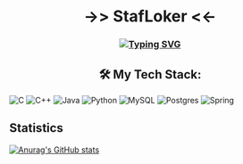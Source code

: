 <h1 align="center"> ->> StafLoker <<- </h1>
<h3 align="center"><a href="https://git.io/typing-svg"><img src="https://readme-typing-svg.herokuapp.com?font=Fira+Code&size=18&pause=1000&color=F7A87F&center=true&vCenter=true&random=false&width=601&lines=%22There's+always+some+tragedy+behind+the+beautiful%22;%22Treat+the+soul+with+sensations%2C+;and+let+the+sensations+treat+the+soul%22" alt="Typing SVG" /></a></h3>

<h2 align="center">🛠️ My Tech Stack:</h2>

![C](https://img.shields.io/badge/c-%2300599C.svg?style=for-the-badge&logo=c&logoColor=white)
![C++](https://img.shields.io/badge/c++-%2300599C.svg?style=for-the-badge&logo=c%2B%2B&logoColor=white)
![Java](https://img.shields.io/badge/java-%23ED8B00.svg?style=for-the-badge&logo=openjdk&logoColor=white) 
![Python](https://img.shields.io/badge/python-3670A0?style=for-the-badge&logo=python&logoColor=ffdd54)
![MySQL](https://img.shields.io/badge/mysql-%2300f.svg?style=for-the-badge&logo=mysql&logoColor=white)
![Postgres](https://img.shields.io/badge/postgres-%23316192.svg?style=for-the-badge&logo=postgresql&logoColor=white)
![Spring](https://img.shields.io/badge/spring-%236DB33F.svg?style=for-the-badge&logo=spring&logoColor=white)

## Statistics

[![Anurag's GitHub stats](https://github-readme-stats.vercel.app/api?username=stafloker)](https://github.com/anuraghazra/github-readme-stats)


<!--- 
# Useful for future
[![trophy](https://github-profile-trophy.vercel.app/?username=stafloker)](https://github.com/ryo-ma/github-profile-trophy) 
--->

<!---
StafLoker/StafLoker is a ✨ special ✨ repository because its `README.md` (this file) appears on your GitHub profile.
You can click the Preview link to take a look at your changes.
--->
